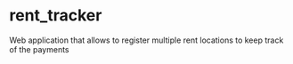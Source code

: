 # rent_tracker
Web application that allows to register multiple rent locations to keep track of the payments 
